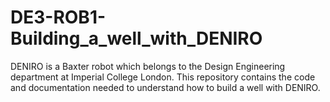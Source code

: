 # DE3-ROB1-Building_a_well_with_DENIRO
DENIRO is a Baxter robot which belongs to the Design Engineering department at Imperial College London. This repository contains the code and documentation needed to understand how to build a well with DENIRO.
